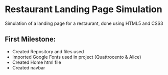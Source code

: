 # Restaurant Landing Page Simulation

Simulation of a landing page for a restaurant, done using HTML5 and CSS3

## First Milestone:

 - Created Repository and files used
 - Imported Google Fonts used in project (Quattrocento & Alice)
 - Created Home html file
 - Created navbar 